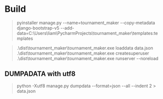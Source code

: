 # Build
> pyinstaller manage.py --name=tournament_maker --copy-metadata django-bootstrap-v5 --add-data=C:\Users\liam\PycharmProjects\tournament_maker\templates:templates 

> .\dist\tournament_maker\tournament_maker.exe loaddata data.json 
> .\dist\tournament_maker\tournament_maker.exe createsuperuser
> .\dist\tournament_maker\tournament_maker.exe runserver --noreload 

## DUMPADATA with utf8
> python -Xutf8 manage.py dumpdata --format=json --all --indent 2 > data.json
